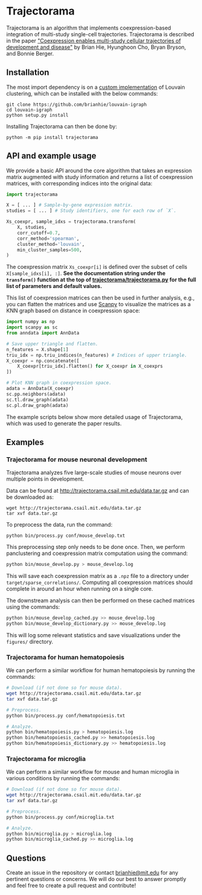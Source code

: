 
# Trajectorama

Trajectorama is an algorithm that implements coexpression-based integration of multi-study single-cell trajectories. Trajectorama is described in the paper ["Coexpression enables multi-study cellular trajectories of development and disease"](https://www.biorxiv.org/content/10.1101/719088v2) by Brian Hie, Hyunghoon Cho, Bryan Bryson, and Bonnie Berger.

## Installation

The most import dependency is on a [custom implementation](https://github.com/brianhie/louvain-igraph) of Louvain clustering, which can be installed with the below commands:
```
git clone https://github.com/brianhie/louvain-igraph
cd louvain-igraph
python setup.py install
```
Installing Trajectorama can then be done by:
```
python -m pip install trajectorama
```

## API and example usage

We provide a basic API around the core algorithm that takes an expression matrix augmented with study information and returns a list of coexpression matrices, with corresponding indices into the original data:
```python
import trajectorama

X = [ ... ] # Sample-by-gene expression matrix.
studies = [ ... ] # Study identifiers, one for each row of `X`.

Xs_coexpr, sample_idxs = trajectorama.transform(
    X, studies,
    corr_cutoff=0.7,
    corr_method='spearman',
    cluster_method='louvain',
    min_cluster_samples=500,
)
```

The coexpression matrix `Xs_coexpr[i]` is defined over the subset of cells `X[sample_idxs[i], :]`. **See the documentation string under the `transform()` function at the top of [trajectorama/trajectorama.py](trajectorama/trajectorama.py) for the full list of parameters and default values.**

This list of coexpression matrices can then be used in further analysis, e.g., you can flatten the matrices and use [Scanpy](https://scanpy.readthedocs.io/) to visualize the matrices as a KNN graph based on distance in coexpression space:
```python
import numpy as np
import scanpy as sc
from anndata import AnnData

# Save upper triangle and flatten.
n_features = X.shape[1]
triu_idx = np.triu_indices(n_features) # Indices of upper triangle.
X_coexpr = np.concatenate([
    X_coexpr[triu_idx].flatten() for X_coexpr in X_coexprs
])

# Plot KNN graph in coexpression space.
adata = AnnData(X_coexpr)
sc.pp.neighbors(adata)
sc.tl.draw_graph(adata)
sc.pl.draw_graph(adata)

```

The example scripts below show more detailed usage of Trajectorama, which was used to generate the paper results.

## Examples

### Trajectorama for mouse neuronal development

Trajectorama analyzes five large-scale studies of mouse neurons over multiple points in development.

Data can be found at http://trajectorama.csail.mit.edu/data.tar.gz and can be downloaded as:
```
wget http://trajectorama.csail.mit.edu/data.tar.gz
tar xvf data.tar.gz
```

To preprocess the data, run the command:
```
python bin/process.py conf/mouse_develop.txt
```
This preprocessing step only needs to be done once. Then, we perform panclustering and coexpression matrix computation using the command:
```bash
python bin/mouse_develop.py > mouse_develop.log
```
This will save each coexpression matrix as a `.npz` file to a directory under `target/sparse_correlations/`. Computing all coexpression matrices should complete in around an hour when running on a single core.

The downstream analysis can then be performed on these cached matrices using the commands:
```bash
python bin/mouse_develop_cached.py >> mouse_develop.log
python bin/mouse_develop_dictionary.py >> mouse_develop.log
```
This will log some relevant statistics and save visualizations under the `figures/` directory.

### Trajectorama for human hematopoiesis

We can perform a similar workflow for human hematopoiesis by running the commands:
```bash
# Download (if not done so for mouse data).
wget http://trajectorama.csail.mit.edu/data.tar.gz
tar xvf data.tar.gz

# Preprocess.
python bin/process.py conf/hematopoiesis.txt

# Analyze.
python bin/hematopoiesis.py > hematopoiesis.log
python bin/hematopoiesis_cached.py >> hematopoiesis.log
python bin/hematopoiesis_dictionary.py >> hematopoiesis.log
```

### Trajectorama for microglia

We can perform a similar workflow for mouse and human microglia in various conditions by running the commands:
```bash
# Download (if not done so for mouse data).
wget http://trajectorama.csail.mit.edu/data.tar.gz
tar xvf data.tar.gz

# Preprocess.
python bin/process.py conf/microglia.txt

# Analyze.
python bin/microglia.py > microglia.log
python bin/microglia_cached.py >> microglia.log
```

## Questions

Create an issue in the repository or contact brianhie@mit.edu for any pertinent questions or concerns. We will do our best to answer promptly and feel free to create a pull request and contribute!
